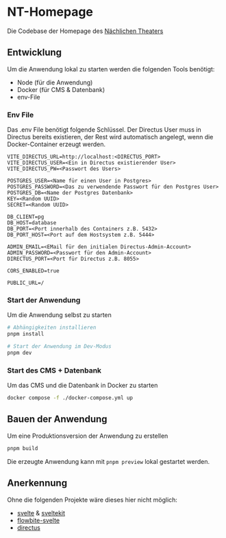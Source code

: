 # NT-Homepage

Die Codebase der Homepage des [Nächlichen Theaters](https://www.naechtlichestheater.de)

## Entwicklung

Um die Anwendung lokal zu starten werden die folgenden Tools benötigt:

- Node (für die Anwendung)
- Docker (für CMS & Datenbank)
- env-File

### Env File

Das .env File benötigt folgende Schlüssel. Der Directus User muss in Directus bereits existieren, der Rest wird automatisch angelegt, wenn die Docker-Container erzeugt werden.

```text
VITE_DIRECTUS_URL=http://localhost:<DIRECTUS_PORT>
VITE_DIRECTUS_USER=<Ein in Directus existierender User>
VITE_DIRECTUS_PW=<Passwort des Users>

POSTGRES_USER=<Name für einen User in Postgres>
POSTGRES_PASSWORD=<Das zu verwendende Passwort für den Postgres User>
POSTGRES_DB=<Name der Postgres Datenbank>
KEY=<Random UUID>
SECRET=<Random UUID>

DB_CLIENT=pg
DB_HOST=database
DB_PORT=<Port innerhalb des Containers z.B. 5432>
DB_PORT_HOST=<Port auf dem Hostsystem z.B. 5444>

ADMIN_EMAIL=<EMail für den initialen Directus-Admin-Account>
ADMIN_PASSWORD=<Passwort für den Admin-Account>
DIRECTUS_PORT=<Port für Directus z.B. 8055>

CORS_ENABLED=true

PUBLIC_URL=/
```

### Start der Anwendung

Um die Anwendung selbst zu starten

```bash
# Abhängigkeiten installieren
pnpm install

# Start der Anwendung im Dev-Modus
pnpm dev
```

### Start des CMS + Datenbank

Um das CMS und die Datenbank in Docker zu starten

```bash
docker compose -f ./docker-compose.yml up
```

## Bauen der Anwendung

Um eine Produktionsversion der Anwendung zu erstellen

```bash
pnpm build
```

Die erzeugte Anwendung kann mit `pnpm preview` lokal gestartet werden.

## Anerkennung

Ohne die folgenden Projekte wäre dieses hier nicht möglich:

- [svelte](https://svelte.dev/) & [sveltekit](https://kit.svelte.dev/)
- [flowbite-svelte](https://flowbite-svelte.com/)
- [directus](https://directus.io/)
